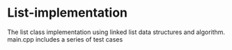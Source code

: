 # List-implementation
The list class implementation using linked list data structures and algorithm.  main.cpp includes a series of test cases
